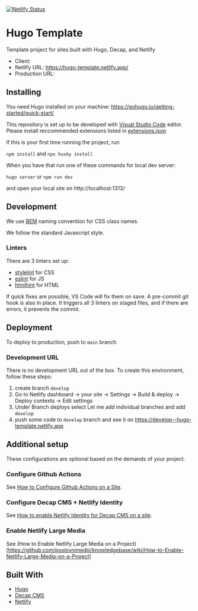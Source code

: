 [![Netlify Status](https://api.netlify.com/api/v1/badges/258a10dd-ef97-4e72-80ed-9d7efc84d8a8/deploy-status)](https://app.netlify.com/sites/hugo-template/deploys)

# Hugo Template

Template project for sites built with Hugo, Decap, and Netlify

* Client:
* Netlify URL: https://hugo-template.netlify.app/
* Production URL:

## Installing

You need Hugo installed on your machine: <https://gohugo.io/getting-started/quick-start/>

This repository is set up to be developed with [Visual Studio Code](https://code.visualstudio.com/) editor. Please install reccommended extensions listed in [extensions.json](.vscode/extensions.json)

If this is your first time running the project, run

`npm install` and `npx husky install`

When you have that run one of these commands for local dev server:

`hugo server` or `npm run dev`

and open your local site on http://localhost:1313/

## Development

We use [BEM](http://getbem.com/) naming convention for CSS class names.

We follow the standard Javascript style.

### Linters

There are 3 linters set up:
- [stylelint](https://stylelint.io/) for CSS
- [eslint](https://eslint.org/) for JS
- [htmlhint](https://htmlhint.com/) for HTML

If quick fixes are possible, VS Code will fix them on save. A pre-commit git hook is also in place. It triggers all 3 linters on staged files, and if there are errors, it prevents the commit.

## Deployment

To deploy to production, push to `main` branch

### Development URL

There is no development URL out of the box. To create this environment, follow these steps:

1. create branch `develop`
2. Go to Netlify dashboard -> your site -> Settings -> Build & deploy -> Deploy contexts -> Edit settings
3. Under Branch deploys select Let me add individual branches and add `develop`
4. push some code to `develop` branch and see it on <https://develop--hugo-template.netlify.app>

## Additional setup

These configurations are optional based on the demands of your project.

### Configure Github Actions

See [How to Configure Github Actions on a Site](https://github.com/poslovnimediji/knowledgebase/wiki/How-to-Configure-Github-Actions-on-a-Site).

### Configure Decap CMS + Netlify Identity

See [How to enable Netlify Identity for Decap CMS on a site](https://github.com/poslovnimediji/knowledgebase/wiki/How-to-enable-Netlify-Identity-for-Decap-CMS-on-a-site).

### Enable Netlify Large Media

See (How to Enable Netlify Large Media on a Project)[https://github.com/poslovnimediji/knowledgebase/wiki/How-to-Enable-Netlify-Large-Media-on-a-Project]

## Built With

* [Hugo](https://gohugo.io/)
* [Decap CMS](https://decapcms.org/)
* [Netlify](https://www.netlify.com)
